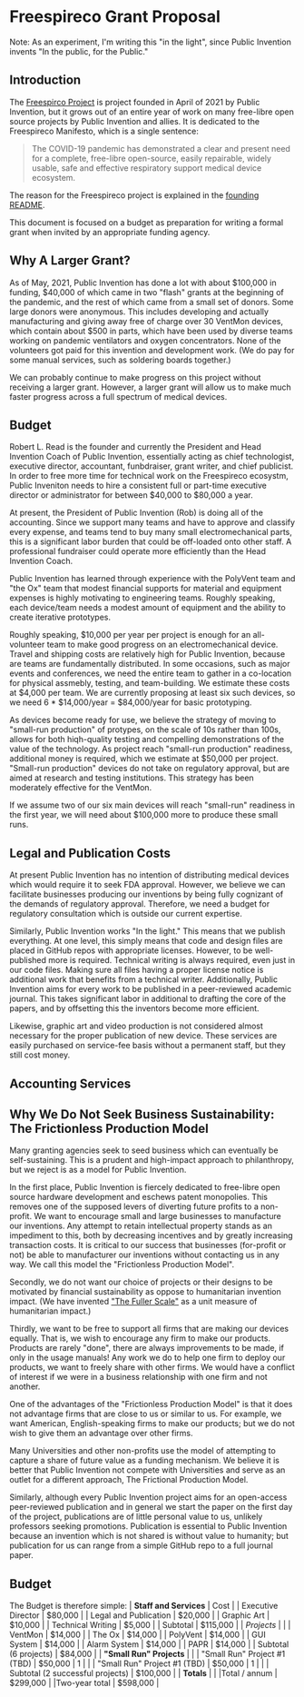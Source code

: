 # Freespireco Grant Proposal

Note: As an experiment, I'm writing this "in the light", since Public Invention
invents "In the public, for the Public."

## Introduction

The [Freespirco Project](https://github.com/PubInv/freespireco#readme) is project founded in April of 2021 by Public Invention,
but it grows out of an entire year of work on many free-libre open source
projects by Public Invention and allies. It is dedicated to
the Freespireco Manifesto, which is a single sentence:

> The COVID-19 pandemic has demonstrated a clear and present need for
> a complete, free-libre open-source, easily repairable,
> widely usable, safe and effective respiratory support
> medical device ecosystem.

The reason for the Freespireco project is explained in the [founding README](https://github.com/PubInv/freespireco/blob/main/README.md).

This document is focused on a budget as preparation for writing a formal grant
when invited by an appropriate funding agency.

## Why A Larger Grant?

As of May, 2021, Public Invention has done a lot with about $100,000 in funding,
$40,000 of which came in two "flash" grants at the beginning of the pandemic,
and the rest of which came from a small set of donors. Some large donors
were anonymous. This includes developing and actually manufacturing and
giving away free of charge over 30 VentMon
devices, which contain about $500 in parts, which have been used
by diverse teams working on pandemic ventilators and oxygen concentrators.
None of the volunteers got paid for this invention and development work.
(We do pay for some manual services, such as soldering boards together.)

We can probably continue to make progress on this project without receiving
a larger grant. However, a larger grant will allow us to make much
faster progress across a full spectrum of medical devices.

## Budget

Robert L. Read is the founder and currently the President and Head Invention
Coach of Public Invention, essentially acting as chief technologist,
executive director, accountant, funbdraiser, grant writer, and chief publicist.
In order to free more time
for technical work on the Freespireco ecosystm, Public Inveniton needs
to hire a consistent full or part-time executive director or administrator for
between $40,000 to $80,000 a year.

At present, the President of Public Invention (Rob) is doing all
of the accounting. Since we support many teams and have to approve
and classify every expense, and teams tend to buy many small electromechanical
parts, this is a significant labor burden that could be off-loaded onto
other staff. A professional fundraiser could operate more efficiently
than the Head Invention Coach.

Public Invention has learned through experience with
the PolyVent team and "the Ox" team that modest financial supports
for material and equipment expenses is highly motivating to engineering teams.
Roughly speaking, each device/team needs a modest amount of
equipment and the ability to create iterative prototypes.

Roughly speaking, $10,000 per year per project is enough for an
all-volunteer team to make good progress on an electromechanical device.
Travel and shipping costs are relatively high for Public Invention,
because are teams are fundamentally distributed. In some occasions, such
as major events and conferences, we need the entire team to gather
in a co-location for physical assmebly, testing, and team-building.
We estimate these costs at $4,000 per team.
We are currently proposing at least six such devices, so we need
6 * $14,000/year = $84,000/year for basic prototyping.


As devices become ready for use, we believe the strategy of moving
to "small-run production" of protypes, on the scale of 10s rather than 100s,
allows for both hiqh-quality testing and compelling demonstrations
of the value of the technology. As project reach "small-run production"
readiness, additional money is required, which we estimate at $50,000 per
project. "Small-run production" devices do not take on regulatory approval,
but are aimed at research and testing institutions. This strategy has
been moderately effective for the VentMon.

If we assume two of our six main devices will reach "small-run" readiness
in the first year, we will need about $100,000 more to produce these
small runs.


## Legal and Publication Costs

At present Public Invention has no intention of distributing medical
devices which would require it to seek FDA approval.
However, we believe we can facilitate businesses producing our inventions
by being fully cognizant of the demands of regulatory approval.
Therefore, we need a budget for regulatory consultation which is outside
our current expertise.

Similarly, Public Invention works "In the light." This means that
we publish everything.  At one level, this simply means that code and
design files are placed in GitHub repos with appropriate licenses.
However, to be well-published more is required.
Technical writing is always required, even just in our code files.
Making sure all files having a proper license notice is additional work
that benefits from a technical writer. Additionally, Public Invention
aims for every work to be published in a peer-reviewed academic journal.
This takes significant labor in additional to drafting the core of the
papers, and by offsetting this the inventors become more efficient.

Likewise, graphic art and video production is not considered almost
necessary for the proper publication of new device. These services
are easily purchased on service-fee basis without a permanent staff,
but they still cost money.

## Accounting Services



## Why We Do Not Seek Business Sustainability: The Frictionless Production Model

Many granting agencies seek to seed business which can eventually be
self-sustaining. This is a prudent and high-impact approach to philanthropy,
but we reject is as a model for Public Invention.

In the first place, Public Invention is fiercely dedicated to free-libre
open source hardware development and eschews patent monopolies.
This removes one of the supposed levers of diverting future profits
to a non-profit. We want to encourage small and large businesses to
manufacture our inventions. Any attempt to retain intellectual property
stands as an impediment to this, both by decreasing incentives and
by greatly increasing transaction costs. It is critical to our success
that businesses (for-profit or not) be able to manufacturer our inventions
without contacting us in any way.
We call this model the "Frictionless Production Model".

Secondly, we do not want our choice of projects or their designs
to be motivated by
financial sustainability as oppose to humanitarian invention impact.
(We have invented ["The Fuller Scale"](https://www.pubinv.org/2020/02/18/the-fuller-scale-a-unit-of-humanitarian-invention-impact/) as a unit measure of
humanitarian impact.)

Thirdly, we want to be free to support all firms that are making our
devices equally. That is, we wish to encourage any firm to make
our products. Products are rarely "done", there are always improvements
to be made, if only in the usage manuals! Any work we do to help
one firm to deploy our products, we want to freely share with other firms.
We would have a conflict of interest if we were in a business relationship
with one firm and not another.

One of the advantages of the "Frictionless Production Model"
is that it does not advantage firms that are close to us or similar to us.
For example, we want American, English-speaking firms to make our
products; but we do not wish to give them an advantage over other firms.

Many Universities and other non-profits use the model of attempting to
capture a share of future value as a funding mechanism. We believe it
is better that Public Invention not compete with Universities and
serve as an outlet for a different
approach, The Frictional Production Model.

Similarly, although every Public Invention project aims for an open-access
peer-reviewed
publication and in general we start the paper on the first day of the project,
publications are of little personal value to us, unlikely professors
seeking promotions. Publication is essential to Public Invention because
an invention which is not shared is without value to humanity; but
publication for us can range from a simple GitHub repo to a full
journal paper.

## Budget

The Budget is therefore simple:
| **Staff and Services** | Cost  |
| Executive Director  |  $80,000 |
| Legal and Publication | $20,000 |
| Graphic Art  | $10,000 |
| Technical Writing  | $5,000 |
| Subtotal | $115,000 |
| *Projects*  |   |
| VentMon  | $14,000  |
| The Ox  | $14,000  |
| PolyVent  | $14,000  |
| GUI System | $14,000 |
| Alarm System | $14,000 |
| PAPR | $14,000 |
| Subtotal (6 projects) | $84,000 |
| **"Small Run" Projects** |  |
| "Small Run" Project #1 (TBD) | $50,000 | 1 | |
| "Small Run" Project #1 (TBD) | $50,000 | 1 | |
| Subtotal (2 successful projects) | $100,000 |
| **Totals** | |
|Total / annum | $299,000 |
|Two-year total | $598,000 |
